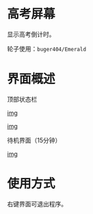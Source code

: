 # 高考屏幕

显示高考倒计时。

轮子使用：`buger404/Emerald`

# 界面概述

顶部状态栏

[img](s3.gif)

[img](s1.png)

待机界面（15分钟）

[img](s2.png)

# 使用方式

右键界面可退出程序。